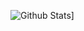 ![Github Stats](https://github-readme-stats.vercel.app/api?username=tobias-tengler&hide=stars&count_private=true&show_icons=true&theme=tokyonight)]
